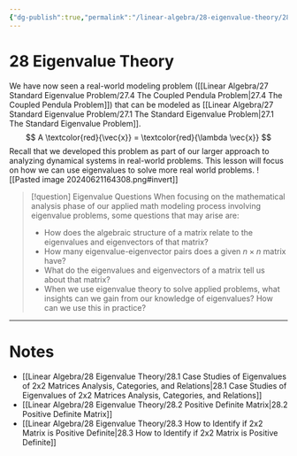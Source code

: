 ```yaml
---
{"dg-publish":true,"permalink":"/linear-algebra/28-eigenvalue-theory/28-eigenvalue-theory/","tags":["MOC"]}
---
```


# 28 Eigenvalue Theory
We have now seen a real-world modeling problem ([[Linear Algebra/27 Standard Eigenvalue Problem/27.4 The Coupled Pendula Problem\|27.4 The Coupled Pendula Problem]]) that can be modeled as [[Linear Algebra/27 Standard Eigenvalue Problem/27.1 The Standard Eigenvalue Problem\|27.1 The Standard Eigenvalue Problem]]. 
$$
A \textcolor{red}{\vec{x}} = \textcolor{red}{\lambda \vec{x}}
$$
Recall that we developed this problem as part of our larger approach to analyzing dynamical systems in real-world problems. This lesson will focus on how we can use eigenvalues to solve more real world problems.
![[Pasted image 20240621164308.png#invert]]
> [!question] Eigenvalue Questions
> When focusing on the mathematical analysis phase of our applied math modeling process involving eigenvalue problems, some questions that may arise are:
> - How does the algebraic structure of a matrix relate to the eigenvalues and eigenvectors of that matrix?
> - How many eigenvalue-eigenvector pairs does a given $n \times n$ matrix have?
> - What do the eigenvalues and eigenvectors of a matrix tell us about that matrix?
> - When we use eigenvalue theory to solve applied problems, what insights can we gain from our knowledge of eigenvalues? How can we use this in practice?

---
# Notes

- [[Linear Algebra/28 Eigenvalue Theory/28.1 Case Studies of Eigenvalues of 2x2 Matrices Analysis, Categories, and Relations\|28.1 Case Studies of Eigenvalues of 2x2 Matrices Analysis, Categories, and Relations]]
- [[Linear Algebra/28 Eigenvalue Theory/28.2 Positive Definite Matrix\|28.2 Positive Definite Matrix]]
- [[Linear Algebra/28 Eigenvalue Theory/28.3 How to Identify if 2x2 Matrix is Positive Definite\|28.3 How to Identify if 2x2 Matrix is Positive Definite]]


